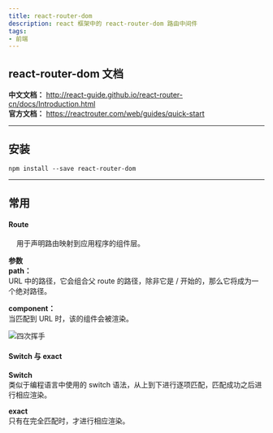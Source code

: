 ```yaml
---
title: react-router-dom
description: react 框架中的 react-router-dom 路由中间件
tags:
- 前端
---
```


## react-router-dom 文档

**中文文档：** http://react-guide.github.io/react-router-cn/docs/Introduction.html<br>
**官方文档：** https://reactrouter.com/web/guides/quick-start

***

## 安装

```
npm install --save react-router-dom
```

***

## 常用

#### Route
&nbsp;&nbsp;&nbsp;&nbsp;用于声明路由映射到应用程序的组件层。<br>

**参数**<br>
**path：**<br>
URL 中的路径，它会组合父 route 的路径，除非它是 / 开始的，那么它将成为一个绝对路径。<br>

**component：**<br>
当匹配到 URL 时，该的组件会被渲染。

![四次挥手](https://s3.ax1x.com/2021/01/21/shb8wq.md.png)

#### Switch 与 exact

**Switch**<br>
类似于编程语言中使用的 switch 语法，从上到下进行逐项匹配，匹配成功之后进行相应渲染。<br>

**exact**<br>
只有在完全匹配时，才进行相应渲染。





